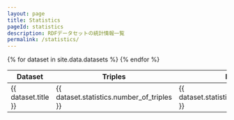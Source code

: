 ```yaml
---
layout: page
title: Statistics
pageId: statistics
description: RDFデータセットの統計情報一覧
permalink: /statistics/
---
```


<div id="StatisticsTableView">
  <div class="inner">
    <table>
      <thead>
        <tr>
          <th data-sort="title">Dataset</th>
          <th data-sort="number_of_triples">Triples</th>
          <th data-sort="number_of_links">Links</th>
          <th data-sort="number_of_classes">Classes</th>
          <th data-sort="number_of_instances">Instances</th>
          <th data-sort="number_of_literals">Literals</th>
          <th data-sort="number_of_subjects">Subjects</th>
          <th data-sort="number_of_properties">Properties</th>
          <th data-sort="number_of_objects">Objects</th>
        </tr>
      </thead>
      <tbody>
        {% for dataset in site.data.datasets %}
          <tr>
            <td data-key="title">{{ dataset.title }}</td>
            <td data-key="number_of_triples">{{ dataset.statistics.number_of_triples }}</td>
            <td data-key="number_of_links">{{ dataset.statistics.number_of_links }}</td>
            <td data-key="number_of_classes">{{ dataset.statistics.number_of_classes }}</td>
            <td data-key="number_of_instances">{{ dataset.statistics.number_of_instances }}</td>
            <td data-key="number_of_literals">{{ dataset.statistics.number_of_literals }}</td>
            <td data-key="number_of_subjects">{{ dataset.statistics.number_of_subjects }}</td>
            <td data-key="number_of_properties">{{ dataset.statistics.number_of_properties }}</td>
            <td data-key="number_of_objects">{{ dataset.statistics.number_of_objects }}</td>
          </tr>
        {% endfor %}
      </tbody>
    </table>
  </div>
  </div>
<script>
// 簡易テーブルソート（数値・文字列対応）
document.addEventListener('DOMContentLoaded', function() {
  const table = document.querySelector('#StatisticsTableView > .inner > table');
  if (!table) return;
  table.querySelectorAll('th[data-sort]').forEach(th => {
    th.addEventListener('click', function() {
      const sortKey = th.getAttribute('data-sort');
      const rows = Array.from(table.tBodies[0].rows);
      const isNumber = sortKey !== 'title';
      const asc = !th.classList.contains('asc');
      rows.sort((a, b) => {
        const va = a.querySelector(`[data-key='${sortKey}']`)?.textContent || a.cells[th.cellIndex].textContent;
        const vb = b.querySelector(`[data-key='${sortKey}']`)?.textContent || b.cells[th.cellIndex].textContent;
        if (isNumber) return asc ? va - vb : vb - va;
        return asc ? va.localeCompare(vb) : vb.localeCompare(va);
      });
      rows.forEach(row => table.tBodies[0].appendChild(row));
      table.querySelectorAll('th').forEach(h => h.classList.remove('asc', 'desc'));
      th.classList.add(asc ? 'asc' : 'desc');
    });
  });
});
</script>

